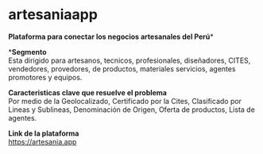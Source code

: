 # artesaniaapp

**Plataforma para conectar los negocios artesanales del Perú***


***Segmento**<br>
Esta dirigido para artesanos, tecnicos, profesionales, diseñadores, CITES, vendedores, provedores, de productos, materiales servicios, agentes promotores y equipos.

**Caracteristicas clave que resuelve el problema**<br>
 Por medio de la Geolocalizado, Certificado por la Cites, Clasificado por Lineas y Sublineas, Denominación de Origen, Oferta de productos, Lista de agentes.

**Link de la plataforma**<br>
https://artesania.app
